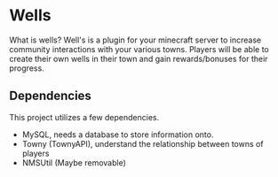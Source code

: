 # Wells
What is wells? Well's is a plugin for your minecraft server to increase community interactions with your various towns. Players will be able to create their own wells in their town and gain rewards/bonuses for their progress.

## Dependencies
This project utilizes a few dependencies.
- MySQL, needs a database to store information onto.
- Towny (TownyAPI), understand the relationship between towns of players
- NMSUtil (Maybe removable)
